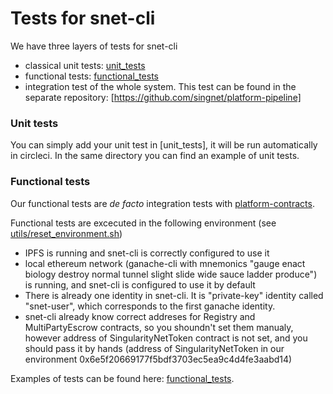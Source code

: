 # Tests for snet-cli

We have three layers of tests for snet-cli 
* classical unit tests: [unit_tests](unit_tests)
* functional tests: [functional_tests](functional_tests)
* integration test of the whole system. This test can be found in the
separate repository: [https://github.com/singnet/platform-pipeline]

### Unit tests

You can simply add your unit test in [unit_tests], it will be run
automatically in circleci. In the same directory you can find an
example of unit tests. 

### Functional tests

Our functional tests are *de facto* integration tests with
[platform-contracts](https://github.com/singnet/platform-contracts). 

Functional tests are excecuted in the following environment (see [utils/reset_environment.sh](utils/reset_environment.sh))

* IPFS is running and snet-cli is correctly configured to use it
* local ethereum network (ganache-cli with mnemonics "gauge enact biology destroy normal tunnel
slight slide wide sauce ladder produce") is running, and snet-cli is
configured to use it by default
* There is already one identity in snet-cli. It is "private-key" identity
called "snet-user", which corresponds to the first ganache identity.
* snet-cli already know correct addreses for Registry and MultiPartyEscrow contracts, so you shoundn't set them manualy, however address of SingularityNetToken contract is not set, and you should pass it by hands (address of SingularityNetToken in our environment  0x6e5f20669177f5bdf3703ec5ea9c4d4fe3aabd14)

Examples of tests can be found here: [functional_tests](functional_tests). 

